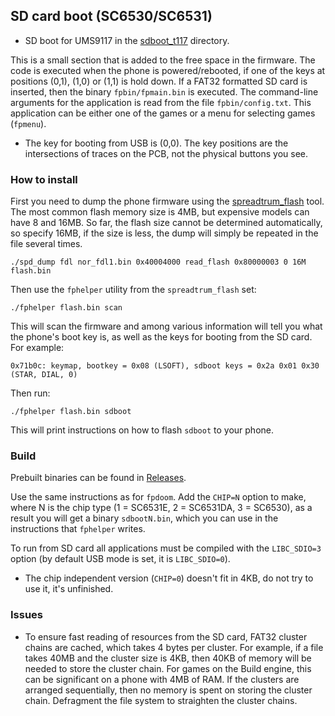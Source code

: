## SD card boot (SC6530/SC6531)

* SD boot for UMS9117 in the [sdboot_t117](../sdboot_t117) directory.

This is a small section that is added to the free space in the firmware. The code is executed when the phone is powered/rebooted, if one of the keys at positions (0,1), (1,0) or (1,1) is hold down. If a FAT32 formatted SD card is inserted, then the binary `fpbin/fpmain.bin` is executed. The command-line arguments for the application is read from the file `fpbin/config.txt`. This application can be either one of the games or a menu for selecting games (`fpmenu`).

* The key for booting from USB is (0,0). The key positions are the intersections of traces on the PCB, not the physical buttons you see.

### How to install

First you need to dump the phone firmware using the [spreadtrum_flash](https://github.com/ilyakurdyukov/spreadtrum_flash) tool. The most common flash memory size is 4MB, but expensive models can have 8 and 16MB. So far, the flash size cannot be determined automatically, so specify 16MB, if the size is less, the dump will simply be repeated in the file several times.

`./spd_dump fdl nor_fdl1.bin 0x40004000 read_flash 0x80000003 0 16M flash.bin`

Then use the `fphelper` utility from the `spreadtrum_flash` set:

`./fphelper flash.bin scan`

This will scan the firmware and among various information will tell you what the phone's boot key is, as well as the keys for booting from the SD card. For example:

```
0x71b0c: keymap, bootkey = 0x08 (LSOFT), sdboot keys = 0x2a 0x01 0x30 (STAR, DIAL, 0)
```

Then run:

`./fphelper flash.bin sdboot`

This will print instructions on how to flash `sdboot` to your phone.

### Build

Prebuilt binaries can be found in [Releases](https://github.com/ilyakurdyukov/spreadtrum_flash/releases).

Use the same instructions as for `fpdoom`. Add the `CHIP=N` option to make, where N is the chip type (1 = SC6531E, 2 = SC6531DA, 3 = SC6530), as a result you will get a binary `sdbootN.bin`, which you can use in the instructions that `fphelper` writes.

To run from SD card all applications must be compiled with the `LIBC_SDIO=3` option (by default USB mode is set, it is `LIBC_SDIO=0`).

* The chip independent version (`CHIP=0`) doesn't fit in 4KB, do not try to use it, it's unfinished.

### Issues

* To ensure fast reading of resources from the SD card, FAT32 cluster chains are cached, which takes 4 bytes per cluster. For example, if a file takes 40MB and the cluster size is 4KB, then 40KB of memory will be needed to store the cluster chain. For games on the Build engine, this can be significant on a phone with 4MB of RAM. If the clusters are arranged sequentially, then no memory is spent on storing the cluster chain. Defragment the file system to straighten the cluster chains.

